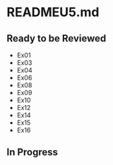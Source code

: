 # READMEU5.md
## Ready to be Reviewed
* Ex01
* Ex03
* Ex04
* Ex06
* Ex08
* Ex09
* Ex10
* Ex12
* Ex14
* Ex15
* Ex16
## In Progress
